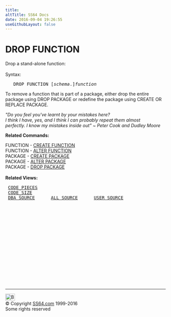 ```yaml
---
title:
altTitle: SS64 Docs
date: 2016-09-04 19:26:55
useGithubLayout: false
---
```

<!-- #BeginLibraryItem "/Library/head_ora.lbi" --><!-- #EndLibraryItem --><h1>DROP FUNCTION</h1> 
<p>Drop a stand-alone function:<br>
  <br>
  Syntax:</p>
<pre>   DROP FUNCTION [<i>schema</i>.]<i>function</i></pre>
<p>To remove a function that is part of a package, either drop the entire package using DROP PACKAGE or redefine the package using CREATE OR REPLACE PACKAGE. </p>
<p class="quote"><i> "Do you feel you've learnt by your mistakes here?   <br>
  I think I have, yes, and I think I can probably repeat them almost<br>
perfectly. I know my mistakes inside out" ~ Peter Cook and Dudley Moore</i></p>
<p><b>Related Commands:</b></p>
<p>FUNCTION - <a href="function_c.html">CREATE FUNCTION</a> 
<br>
FUNCTION - <a href="function_a.html">ALTER FUNCTION</a><br>
PACKAGE - <a href="package_c.html">CREATE PACKAGE</a> <br>
PACKAGE - <a href="package_a.html">ALTER PACKAGE</a> <br>
PACKAGE - <a href="package_d.html">DROP PACKAGE</a>  <br>
<br>
<b>Related Views:</b></p>
<pre> <a href="../orad/CODE_PIECES.html">CODE_PIECES</a> 
 <a href="../orad/CODE_SIZE.html">CODE_SIZE</a> 
 <a href="../orad/DBA_SOURCE.html">DBA_SOURCE</a>      <a href="../orad/ALL_SOURCE.html">ALL_SOURCE</a>      <a href="../orad/USER_SOURCE.html">USER_SOURCE</a></pre><!-- #BeginLibraryItem "/Library/foot_ora.lbi" --><p>
<!-- oracle-footer -->
<ins class="adsbygoogle" style="display:inline-block;width:300px;height:250px" data-ad-client="ca-pub-6140977852749469" data-ad-slot="4275490898"></ins>
<script>
(adsbygoogle = window.adsbygoogle || []).push({});
</script></p>
<hr>
<div id="bl" class="footer"><a href="function_d.html#"><img src="../images/top.png" width="30" height="22" alt="Back to the Top"></a></div>
<div id="br" class="footer, tagline">© Copyright <a href="../index.html">SS64.com</a> 1999-2016<br>
Some rights reserved</div><!-- #EndLibraryItem -->

